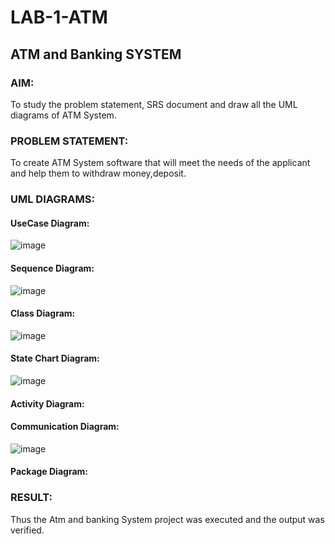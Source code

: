# LAB-1-ATM
## ATM and Banking SYSTEM
### AIM: 
To study the problem statement, SRS document and draw all the UML diagrams of ATM
System.
### PROBLEM STATEMENT:
To create ATM System software that will meet the needs of the applicant and help them
to withdraw money,deposit.
### UML DIAGRAMS:
#### UseCase Diagram:
![image](https://github.com/Prajeeth17/LAB-1-ATM/assets/120513885/3e79ff84-b70b-47ca-86ba-11de3ecfe35e)

#### Sequence Diagram:
![image](https://github.com/Prajeeth17/LAB-1-ATM/assets/120513885/84c702a2-e8cd-4992-8417-a8d3b082b381)

#### Class Diagram:
![image](https://github.com/Prajeeth17/LAB-1-ATM/assets/120513885/26aeb8dd-dbb0-46d8-a7a9-40e3f4d4c295)

#### State Chart Diagram:
![image](https://github.com/Prajeeth17/LAB-1-ATM/assets/120513885/3143d194-507b-40b8-8119-8fd9b7f317d4)

#### Activity Diagram:

#### Communication Diagram:
![image](https://github.com/Prajeeth17/LAB-1-ATM/assets/120513885/c20b01ee-d820-42f4-a881-9e5c8add72a6)

#### Package Diagram:

### RESULT: 
Thus the Atm and banking System project was executed and the output was verified.
